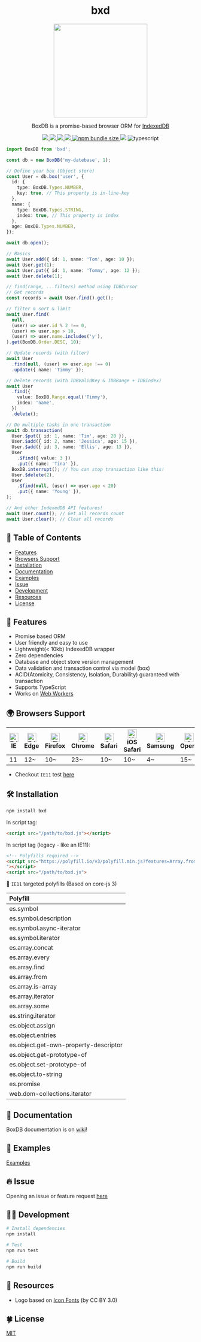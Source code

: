 <div align="center">

# bxd

<img src="https://user-images.githubusercontent.com/26512984/113550066-6b21bd00-962d-11eb-8e27-835d543199fe.png" width="250">

BoxDB is a promise-based browser ORM for [IndexedDB](https://developer.mozilla.org/en-US/docs/Web/API/IndexedDB_API)

  <a href="https://github.com/leegeunhyeok/bxd/actions?query=workflow:build" alt="Github actions">
    <img src="https://github.com/leegeunhyeok/bxd/workflows/build/badge.svg">
  </a>
  <a href="https://lgtm.com/projects/g/leegeunhyeok/bxd/context:javascript" alt="lgtm">
    <img src="https://img.shields.io/lgtm/grade/javascript/g/leegeunhyeok/bxd.svg?logo=lgtm&logoWidth=18">
  </a>
  <a href="https://codecov.io/gh/leegeunhyeok/bxd" alt="codecov">
    <img src="https://codecov.io/gh/leegeunhyeok/bxd/branch/dev/graph/badge.svg?token=I5YZWY8PGT">
  </a>
  <a href="https://www.npmjs.com/package/bxd" alt="npm">
    <img src="https://img.shields.io/npm/v/bxd">
  </a>
  <a href="https://www.npmjs.com/package/bxd">
    <img alt="npm bundle size" src="https://img.shields.io/bundlephobia/min/bxd">
  </a>
  <img src="https://img.shields.io/github/license/leegeunhyeok/bxd">
  <img src="https://badgen.net/badge/-/TypeScript/blue?icon=typescript&label" alt="typescript">

</div>

```typescript
import BoxDB from 'bxd';

const db = new BoxDB('my-datebase', 1);

// Define your box (Object store)
const User = db.box('user', {
  id: {
    type: BoxDB.Types.NUMBER,
    key: true, // This property is in-line-key
  },
  name: {
    type: BoxDB.Types.STRING,
    index: true, // This property is index
  },
  age: BoxDB.Types.NUMBER,
});

await db.open();

// Basics
await User.add({ id: 1, name: 'Tom', age: 10 });
await User.get(1);
await User.put({ id: 1, name: 'Tommy', age: 12 });
await User.delete(1);

// find(range, ...filters) method using IDBCursor
// Get records
const records = await User.find().get();

// filter & sort & limit
await User.find(
  null,
  (user) => user.id % 2 !== 0,
  (user) => user.age > 10,
  (user) => user.name.includes('y'),
).get(BoxDB.Order.DESC, 10);

// Update records (with filter)
await User
  .find(null, (user) => user.age !== 0)
  .update({ name: 'Timmy' });

// Delete records (with IDBValidKey & IDBRange + IDBIndex)
await User
  .find({
    value: BoxDB.Range.equal('Timmy'),
    index: 'name',
  })
  .delete();

// Do multiple tasks in one transaction
await db.transaction(
  User.$put({ id: 1, name: 'Tim', age: 20 }),
  User.$add({ id: 2, name: 'Jessica', age: 15 }),
  User.$add({ id: 3, name: 'Ellis', age: 13 }),
  User
    .$find({ value: 3 })
    .put({ name: 'Tina' }),
  BoxDB.interrupt(); // You can stop transaction like this!
  User.$delete(2),
  User
    .$find(null, (user) => user.age < 20)
    .put({ name: 'Young' }),
);

// And other IndexedDB API features!
await User.count(); // Get all records count
await User.clear(); // Clear all records
```

## 📃 Table of Contents

- [Features](#-features)
- [Browsers Support](#-browsers-support)
- [Installation](#-installation)
- [Documentation](#-documentation)
- [Examples](#-examples)
- [Issue](#-issue)
- [Development](#-development)
- [Resources](#-resources)
- [License](#-license)

## 🌟 Features

- Promise based ORM
- User friendly and easy to use
- Lightweight(< 10kb) IndexedDB wrapper
- Zero dependencies
- Database and object store version management
- Data validation and transaction control via model (box)
- ACID(Atomicity, Consistency, Isolation, Durability) guaranteed with transaction
- Supports TypeScript
- Works on [Web Workers](https://developer.mozilla.org/en-US/docs/Web/API/Web_Workers_API)

## 🌍 Browsers Support

| <img src="https://user-images.githubusercontent.com/26512984/121935549-8292ca00-cd83-11eb-885c-9497bc78b104.png" alt="Edge" width="24px" height="24px" /></br>IE | <img src="https://user-images.githubusercontent.com/26512984/121934559-64789a00-cd82-11eb-9238-4fc21eb835e2.png" alt="Edge" width="24px" height="24px" /></br>Edge | <img src="https://user-images.githubusercontent.com/26512984/121934551-62aed680-cd82-11eb-8a33-593af8b5fdbd.png" alt="Firefox" width="24px" height="24px" /></br>Firefox | <img src="https://user-images.githubusercontent.com/26512984/121934545-604c7c80-cd82-11eb-884d-d9d8dad26e01.png" alt="Chrome" width="24px" height="24px" /></br>Chrome | <img src="https://user-images.githubusercontent.com/26512984/121934539-5dea2280-cd82-11eb-96ed-fbef553ec0e6.png" alt="Safari" width="24px" height="24px" /></br>Safari | <img src="https://user-images.githubusercontent.com/26512984/121934534-5c205f00-cd82-11eb-846b-cac169df47c7.png" alt="iOS Safari" width="24px" height="24px" /></br>iOS Safari | <img src="https://user-images.githubusercontent.com/26512984/121934526-5aef3200-cd82-11eb-981d-835490f7b1b2.png" alt="Samsung" width="24px" height="24px" /></br>Samsung | <img src="https://user-images.githubusercontent.com/26512984/121934519-59256e80-cd82-11eb-9b11-4805c7dd0ba1.png" alt="Opera" width="24px" height="24px" /></br>Opera |
| ---------------------------------------------------------------------------------------------------------------------------------------------------------------- | ------------------------------------------------------------------------------------------------------------------------------------------------------------------ | ------------------------------------------------------------------------------------------------------------------------------------------------------------------------ | ---------------------------------------------------------------------------------------------------------------------------------------------------------------------- | ---------------------------------------------------------------------------------------------------------------------------------------------------------------------- | ------------------------------------------------------------------------------------------------------------------------------------------------------------------------------ | ------------------------------------------------------------------------------------------------------------------------------------------------------------------------ | -------------------------------------------------------------------------------------------------------------------------------------------------------------------- |
| 11                                                                                                                                                               | 12~                                                                                                                                                                | 10~                                                                                                                                                                      | 23~                                                                                                                                                                    | 10~                                                                                                                                                                    | 10~                                                                                                                                                                            | 4~                                                                                                                                                                       | 15~                                                                                                                                                                  |

- Checkout `IE11` test [here](IE.md)

## 🛠 Installation

```bash
npm install bxd
```

In script tag:

```html
<script src="/path/to/bxd.js"></script>
```

In script tag (legacy - like an IE11):

```html
<!-- Polyfills required -->
<script src="https://polyfill.io/v3/polyfill.min.js?features=Array.from%2CSymbol%2CSymbol.asyncIterator%2CSymbol.prototype.description%2CSymbol.iterator%2CArray.prototype.some%2CArray.prototype.includes%2CArray.prototype.every%2CArray.prototype.find%2CArray.isArray%2CArray.prototype.%40%40iterator%2CString.prototype.%40%40iterator%2CObject.assign%2CObject.entries%2CObject.getOwnPropertyDescriptor%2CObject.getPrototypeOf%2CObject.setPrototypeOf%2CPromise
"></script>
<script src="/path/to/bxd.js">
```

🔽 `IE11` targeted polyfills (Based on core-js 3)

| Polyfill                              |
| :------------------------------------ |
| es.symbol                             |
| es.symbol.description                 |
| es.symbol.async-iterator              |
| es.symbol.iterator                    |
| es.array.concat                       |
| es.array.every                        |
| es.array.find                         |
| es.array.from                         |
| es.array.is-array                     |
| es.array.iterator                     |
| es.array.some                         |
| es.string.iterator                    |
| es.object.assign                      |
| es.object.entries                     |
| es.object.get-own-property-descriptor |
| es.object.get-prototype-of            |
| es.object.set-prototype-of            |
| es.object.to-string                   |
| es.promise                            |
| web.dom-collections.iterator          |

## 📖 Documentation

BoxDB documentation is on [wiki](https://github.com/leegeunhyeok/bxd/wiki)!

## 🌱 Examples

[Examples](https://github.com/leegeunhyeok/bxd/wiki/examples)

## 🔥 Issue

Opening an issue or feature request [here](https://github.com/leegeunhyeok/bxd/issues)

## 👨‍💻 Development

```bash
# Install dependencies
npm install

# Test
npm run test

# Build
npm run build
```

## 🎨 Resources

- Logo based on [Icon Fonts](http://www.onlinewebfonts.com/icon) (by CC BY 3.0)

## 🍀 License

[MIT](./LICENSE)
